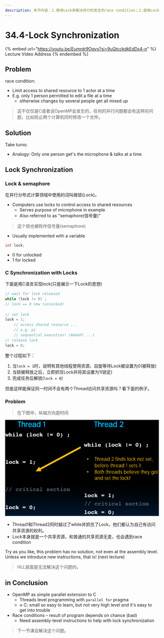 ```yaml
---
description: 本节内容：1.使用Lock来解决并行时发生的race condition；2.使用Lock会出现的问题(Lock本身就是共享资源)，HLL层面无法解决；
---
```


# 34.4-Lock Synchronization

{% embed url="https://youtu.be/Eumrdr9Oqys?si=9uQtcckdkEdDs4-n" %}
Lecture Video Address
{% endembed %}

## Problem

race condition:

- Limit access to shared resource to 1 actor at a time
- E.g. only 1 person permitted to edit a file at a time
    - otherwise changes by several people get all mixed up

> 这不仅仅是C或者说OpenMP会发生的，任何的并行问题都会有这样的问题，比如防止两个计算机同时修改一个文件。

## Solution

Take turns:

- Analogy: Only one person get's the microphone & talks at a time

## Lock Synchronization

### Lock & semaphore

在并行分布式计算领域中使用的词叫做锁(Lock)。

- Computers use locks to control access to shared resources
    - Serves purpose of microphone in example
    - Also referred to as "semaphore(信号量)"

> 这个锁也被称作信号量(semaphore)

- Usually implemented with a variable

```c
int lock;
```

- 0 for unlocked
- 1 for locked

### C Synchronization with Locks

下面是用C语言实现lock(只是展示一下Lock的思想)

```c
// wait for lock released
while (lock != 0) ;
// lock == 0 now (unlocked)

// set lock
lock = 1;
    // access shared resource ...
    // e.g. pi
    // sequential execution! (Amdahl ...)
// release lock
lock = 0; 
```

整个过程如下：

1. 当`lock = 1`时，说明有其他线程使用资源，自旋等待Lock被设置为0(被释放)
2. 当锁被释放之后，立即抓住Lock并将其设置为1(锁定)
3. 完成任务后解锁(`lock = 0`)

但是这样能保证同一时间不会有两个Thread访问共享资源吗？看下面的例子。

### Problem

> 在下图中，纵轴方向是时间

![不同步](.image/image-20240630154129448.png)

- Thread1和Thread2同时越过了while并抓住了Lock，他们都认为自己有访问共享资源的权利。
- Lock本身就是一个共享资源，和普通的共享资源无差，也会遇到race condition

Try as you like, this problem has no solution, not even at the assembly level. Unless we introduce new instructions, that is! (next lecture)

> HLL层面是无法解决这个问题的。

## in Conclusion

- OpenMP as simple parallel extension to C
    - Threads level programming with `parallel for` pragma
    - ≈ C: small so easy to learn, but not very high level and it's easy to get into trouble
- Race conditions – result of program depends on chance (bad)
    - Need assembly-level instructions to help with lock synchronization

> 下一节课会解决这个问题。
